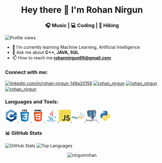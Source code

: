 <h1 align="center">Hey there 👋 I'm Rohan Nirgun</h1>
<h3 align="center">🎧 Music | 💻 Coding | 🥾 Hiking</h3>

![Profile views](https://komarev.com/ghpvc/?username=nirgunrohan&color=blue)

- 🌱 I’m currently learning Machine Learning, Artificial Intelligence
- 💬 Ask me about **C++, JAVA, SQL**
- 📫 How to reach me **rohannirgun69@gmail.com**

<h3 align="left">Connect with me:</h3>
<p align="left">
  <a href="https://www.linkedin.com/in/rohan-nirgun-149a20156/" target="blank"><img align="center" src="https://raw.githubusercontent.com/rahuldkjain/github-profile-readme-generator/master/src/images/icons/Social/linked-in-alt.svg" alt="linkedin.com/in/rohan-nirgun-149a20156" height="30" width="40" /></a>
  <a href="https://www.instagram.com/rohan_nirgun/" target="blank"><img align="center" src="https://raw.githubusercontent.com/rahuldkjain/github-profile-readme-generator/master/src/images/icons/Social/instagram.svg" alt="rohan_nirgun" height="30" width="40" /></a>
  <a href="https://www.facebook.com/profile.php?id=100010761465520" target="blank"><img align="center" src="https://raw.githubusercontent.com/rahuldkjain/github-profile-readme-generator/master/src/images/icons/Social/facebook.svg" alt="rohan_nirgun" height="30" width="40" /></a>
  <a href="https://www.codechef.com/users/rohan_nirgun" target="blank"><img align="center" src="https://cdn.jsdelivr.net/npm/simple-icons@3.1.0/icons/codechef.svg" alt="rohan_nirgun" height="30" width="40" /></a>
</p>
  
<h3 align="left">Languages and Tools:</h3>
<p align="left"></a> 
  <a href="https://www.w3schools.com/cpp/" target="_blank" rel="noreferrer"> <img src="https://raw.githubusercontent.com/devicons/devicon/master/icons/cplusplus/cplusplus-original.svg" alt="cplusplus" width="40" height="40"/> </a> 
  <a href="https://www.w3schools.com/css/" target="_blank" rel="noreferrer"> <img src="https://raw.githubusercontent.com/devicons/devicon/master/icons/css3/css3-original-wordmark.svg" alt="css3" width="40" height="40"/> </a>
  <a href="https://www.w3.org/html/" target="_blank" rel="noreferrer"> <img src="https://raw.githubusercontent.com/devicons/devicon/master/icons/html5/html5-original-wordmark.svg" alt="html5" width="40" height="40"/> </a> 
  <a href="https://www.java.com" target="_blank" rel="noreferrer"> <img src="https://raw.githubusercontent.com/devicons/devicon/master/icons/java/java-original.svg" alt="java" width="40" height="40"/> </a>
  <a href="https://developer.mozilla.org/en-US/docs/Web/JavaScript" target="_blank" rel="noreferrer"> <img src="https://raw.githubusercontent.com/devicons/devicon/master/icons/javascript/javascript-original.svg" alt="javascript" width="40" height="40"/> </a> 
  <a href="https://www.mysql.com/" target="_blank" rel="noreferrer"> <img src="https://raw.githubusercontent.com/devicons/devicon/master/icons/mysql/mysql-original-wordmark.svg" alt="mysql" width="40" height="40"/> </a>
  <a href="https://www.postgresql.org" target="_blank" rel="noreferrer"> <img src="https://raw.githubusercontent.com/devicons/devicon/master/icons/postgresql/postgresql-original-wordmark.svg" alt="postgresql" width="40" height="40"/> </a> 
  <a href="https://www.python.org" target="_blank" rel="noreferrer"> <img src="https://raw.githubusercontent.com/devicons/devicon/master/icons/python/python-original.svg" alt="python" width="40" height="40"/> </a>
</p>

### **📊 GitHub Stats**
![GitHub Stats](https://github-readme-stats.vercel.app/api?username=nirgunrohan&show_icons=true&theme=dark)
![Top Languages](https://github-readme-stats.vercel.app/api/top-langs/?username=nirgunrohan&layout=compact&theme=dark)

<center>
<img src="https://github-readme-streak-stats.herokuapp.com/?user=nirgunrohan&theme=dark&layout=compact" alt="nirgunrohan" />
</center>

<!--
- 🔭 I’m currently working on ...
- 🌱 I’m currently learning Machine Learning, Artificial Intelligence
- 👯 I’m looking to collaborate on ...
- 🤔 I’m looking for help with ...
- 💬 Ask me about C++, JAVA, SQL
- 📫 How to reach me: ...
- 😄 Pronouns: ...
- ⚡ Fun fact: ...

<a href="https://fb.com/hiswet" target="blank"><img align="center" src="https://raw.githubusercontent.com/rahuldkjain/github-profile-readme-generator/master/src/images/icons/Social/facebook.svg" alt="hiswet" height="30" width="40" /></a>
<a href="https://instagram.com/iamswet" target="blank"><img align="center" src="https://raw.githubusercontent.com/rahuldkjain/github-profile-readme-generator/master/src/images/icons/Social/instagram.svg" alt="iamswet" height="30" width="40" /></a>
<a href="https://www.codechef.com/users/iamswet" target="blank"><img align="center" src="https://cdn.jsdelivr.net/npm/simple-icons@3.1.0/icons/codechef.svg" alt="iamswet" height="30" width="40" /></a>
<a href="https://www.leetcode.com/isitswet" target="blank"><img align="center" src="https://raw.githubusercontent.com/rahuldkjain/github-profile-readme-generator/master/src/images/icons/Social/leet-code.svg" alt="isitswet" height="30" width="40" /></a>

[![Instagram](https://img.shields.io/badge/Instagram-Follow-pink?style=for-the-badge&logo=instagram)](your-instagram-url)
![PostgreSQL](https://img.shields.io/badge/PostgreSQL-336791?style=for-the-badge&logo=postgresql&logoColor=white)
![Power BI](https://img.shields.io/badge/Power%20BI-F2C811?style=for-the-badge&logo=power-bi&logoColor=black)
![Tableau](https://img.shields.io/badge/Tableau-E97627?style=for-the-badge&logo=tableau&logoColor=white)
-->
